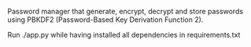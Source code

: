 Password manager that generate, encrypt, decrypt and store passwords using PBKDF2 (Password-Based Key Derivation Function 2).

Run ./app.py while having installed all dependencies in requirements.txt


